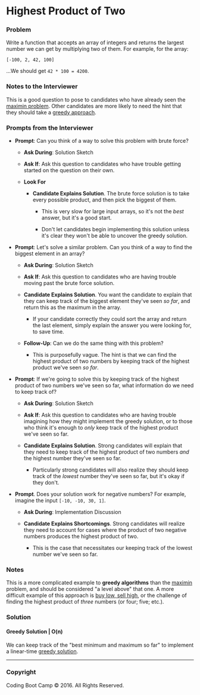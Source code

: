 # Highest Product of Two

### Problem

Write a function that accepts an array of integers and returns the largest number we can get by multiplying two of them. For example, for the array:

```
[-100, 2, 42, 100]
```

...We should get `42 * 100 = 4200`.

### Notes to the Interviewer

This is a good question to pose to candidates who have already seen the [maximin problem](../maximin). Other candidates are more likely to need the hint that they should take a [greedy approach](https://en.wikipedia.org/wiki/Greedy_algorithm).

### Prompts from the Interviewer

* **Prompt**: Can you think of a way to solve this problem with brute force?

  * **Ask During**: Solution Sketch

  * **Ask If**: Ask this question to candidates who have trouble getting started on the question on their own.

  * **Look For**

    * **Candidate Explains Solution**. The brute force solution is to take every possible product, and then pick the biggest of them.

      * This is very slow for large input arrays, so it's not the _best_ answer, but it's a good start.

      * Don't let candidates begin implementing this solution unless it's clear they won't be able to uncover the greedy solution.

* **Prompt**: Let's solve a similar problem. Can you think of a way to find the biggest element in an array?

  * **Ask During**: Solution Sketch

  * **Ask If**: Ask this question to candidates who are having trouble moving past the brute force solution.

  * **Candidate Explains Solution**. You want the candidate to explain that they can keep track of the biggest element they've seen _so far_, and return this as the maximum in the array.

    * If your candidate correctly they could sort the array and return the last element, simply explain the answer you were looking for, to save time.

  * **Follow-Up**: Can we do the same thing with this problem?

    * This is purposefully vague. The hint is that we can find the highest product of two numbers by keeping track of the highest product we've seen _so far_.

* **Prompt**: If we're going to solve this by keeping track of the highest product of two numbers we've seen so far, what information do we need to keep track of?

  * **Ask During**: Solution Sketch

  * **Ask If**: Ask this question to candidates who are having trouble imagining how they might implement the greedy solution, or to those who think it's enough to _only_ keep track of the highest product we've seen so far.

  * **Candidate Explains Solution**. Strong candidates will explain that they need to keep track of the highest product of two numbers _and_ the highest number they've seen so far.

    * Particularly strong candidates will also realize they should keep track of the _lowest_ number they've seen so far, but it's okay if they don't.

* **Prompt**. Does your solution work for negative numbers? For example, imagine the input `[-10, -10, 30, 1]`.

  * **Ask During**: Implementation Discussion

  * **Candidate Explains Shortcomings**. Strong candidates will realize they need to account for cases where the product of two negative numbers produces the highest product of two.

    * This is the case that necessitates our keeping track of the lowest number we've seen so far.

### Notes

This is a more complicated example to **greedy algorithms** than the [maximin](../maximin) problem, and should be considered "a level above" that one. A more difficult example of this approach is [buy low, sell high](../buy_low_sell_high), or the challenge of finding the highest product of _three_ numbers (or four; five; etc.).

### Solution

#### Greedy Solution | O(n)

We can keep track of the "best minimum and maximum so far" to implement a linear-time [greedy solution](../maximin/Solved/maximin.js).

- - -

### Copyright

Coding Boot Camp © 2016. All Rights Reserved.
